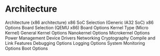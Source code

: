# Architecture

Architecture (x86 architecture)
x86 SoC Selection (Generic IA32 SoC)
x86 Options
Board Selection (QEMU x86)
Board Options
Kernel Type (Micro Kernel)
General Kernel Options
Nanokernel Options
Microkernel Options
Power Management
Device Drivers
Networking
Cryptography
Compile and Link Features
Debugging Options
Logging Options
System Monitoring Options
Boot Options